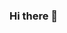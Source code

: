 ### Hi there 👋

<!--
**Ravi-Chandra2709/Ravi-Chandra2709** is a ✨ _special_ ✨ repository because its `README.md` (this file) appears on your GitHub profile.

Here are some ideas to get you started:

- 🔭 “Hi I am <h2>Ravi Chandra</h2> and hails from <h3>Hyderabad</h2>. I'm currently pursuing my under graduation from <h2>Vasavi College of Engineering</h2>, which is under <h3>Osmania University</h3>. I had completed my intermediate from <h3>Narayana Junior College</h3> and secured 97.2%. I have done my schooling from <h3>St. Alphonsa's high school</h3> and secured 97%.
- 🌱 I’m currently learning more about Steganography, Block chain technologies.
- 💬 Ask me Full-stack about Web development
- 📫 How to reach me: ravi48566@gmail.com
- 😄 Pronouns: He/His
